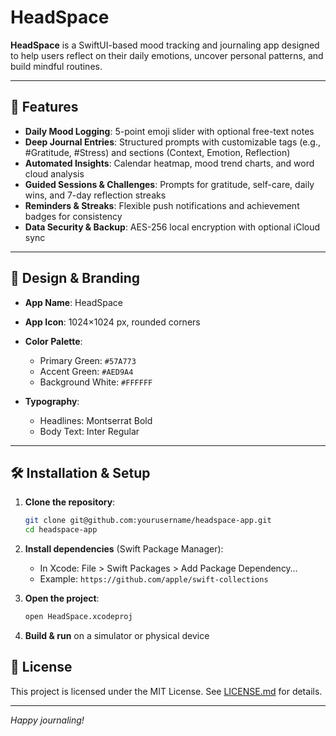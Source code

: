 # HeadSpace

**HeadSpace** is a SwiftUI-based mood tracking and journaling app designed to help users reflect on their daily emotions, uncover personal patterns, and build mindful routines.

---

## 🚀 Features

* **Daily Mood Logging**: 5-point emoji slider with optional free-text notes
* **Deep Journal Entries**: Structured prompts with customizable tags (e.g., #Gratitude, #Stress) and sections (Context, Emotion, Reflection)
* **Automated Insights**: Calendar heatmap, mood trend charts, and word cloud analysis
* **Guided Sessions & Challenges**: Prompts for gratitude, self-care, daily wins, and 7-day reflection streaks
* **Reminders & Streaks**: Flexible push notifications and achievement badges for consistency
* **Data Security & Backup**: AES-256 local encryption with optional iCloud sync

---

## 🎨 Design & Branding

* **App Name**: HeadSpace
* **App Icon**: 1024×1024 px, rounded corners
* **Color Palette**:

  * Primary Green: `#57A773`
  * Accent Green: `#AED9A4`
  * Background White: `#FFFFFF`
* **Typography**:

  * Headlines: Montserrat Bold
  * Body Text: Inter Regular

---

## 🛠 Installation & Setup

1. **Clone the repository**:

   ```bash
   git clone git@github.com:yourusername/headspace-app.git
   cd headspace-app
   ```
2. **Install dependencies** (Swift Package Manager):

   * In Xcode: File > Swift Packages > Add Package Dependency…
   * Example: `https://github.com/apple/swift-collections`
3. **Open the project**:

   ```bash
   open HeadSpace.xcodeproj
   ```
4. **Build & run** on a simulator or physical device


## 📄 License

This project is licensed under the MIT License. See [LICENSE.md](LICENSE.md) for details.

---

*Happy journaling!*
